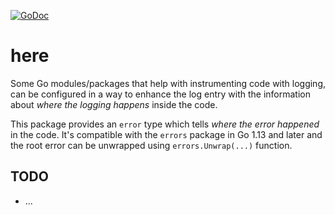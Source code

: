 [![GoDoc](https://godoc.org/github.com/dc0d/caseconv?status.svg)](https://pkg.go.dev/github.com/dc0d/here)

# here

Some Go modules/packages that help with instrumenting code with logging, can be configured in a way to enhance the log entry with the information about _where the logging happens_ inside the code.

This package provides an `error` type which tells _where the error happened_ in the code. It's compatible with the `errors` package in Go 1.13 and later and the root error can be unwrapped using `errors.Unwrap(...)` function.

## TODO

- ...
